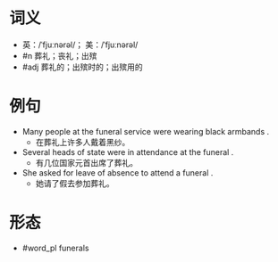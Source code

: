 # 词义
- 英：/ˈfjuːnərəl/； 美：/ˈfjuːnərəl/
- #n 葬礼；丧礼；出殡
- #adj 葬礼的；出殡时的；出殡用的
# 例句
- Many people at the funeral service were wearing black armbands .
	- 在葬礼上许多人戴着黑纱。
- Several heads of state were in attendance at the funeral .
	- 有几位国家元首出席了葬礼。
- She asked for leave of absence to attend a funeral .
	- 她请了假去参加葬礼。
# 形态
- #word_pl funerals
